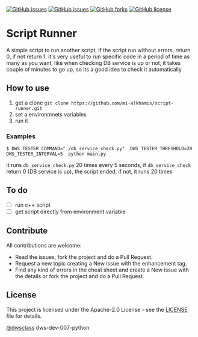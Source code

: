 
[![GitHub issues](https://img.shields.io/badge/dws-dev--007--python-critical?style=plastic)](https://github.com/mi-alkhamis/script-runner)
[![GitHub issues](https://img.shields.io/github/issues/mi-alkhamis/script-runner?color=orange&style=plastic)](https://github.com/mi-alkhamis/script-runner/issues)
[![GitHub forks](https://img.shields.io/github/forks/mi-alkhamis/script-runner?style=plastic)](https://github.com/mi-alkhamis/script-runner/network)
[![GitHub license](https://img.shields.io/github/license/mi-alkhamis/script-runner?style=plastic)](https://github.com/mi-alkhamis/script-runner/blob/main/LICENSE)

# Script Runner
A simple script to run another script, if the script run without errors, return 0, if not return 1.
it's very useful to run specific code in a period of time as many as you want, like when checking DB service is up or not, it takes couple of minutes to go up, so its a good idea to check it automatically


## How to use
1. get a clone `git clone https://github.com/mi-alkhamis/script-runner.git ` 
2. set a environmnets variables 
3. run it

### Examples
`$ DWS_TESTER_COMMAND="./db_service_check.py"  DWS_TESTER_THRESHOLD=20 DWS_TESTER_INTERVAL=5  python main.py`

 it runs `db_service_check.py` 20 times every 5 seconds, if `db_service_check` return 0 (DB service is up), the script ended, if not, it runs 20 times


## To do
- [ ] run c++ script
- [ ] get script directly from environment variable

## Contribute

All contributions are welcome:
- Read the issues, fork the project and do a Pull Request.
- Request a new topic creating a New issue with the enhancement tag.
- Find any kind of errors in the cheat sheet and create a New issue with the details or fork the project and do a Pull Request.

## License

This project is licensed under the Apache-2.0 License  - see the [LICENSE](https://github.com/mi-alkhamis/script-runner/blob/main/LICENSE) file for details.

[@dwsclass](https://github.com/dwsclass) dws-dev-007-python

